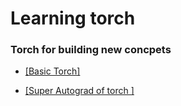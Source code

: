# Learning torch


### Torch for building new concpets 

* [[Basic Torch]](https://github.com/sibap865/LearnTorch/blob/main/basic_torch.ipynb) 

* [[Super Autograd of torch ]](https://github.com/sibap865/LearnTorch/blob/main/AutoGrad.ipynb) 